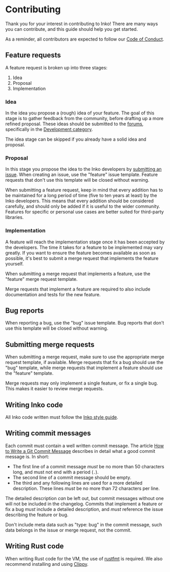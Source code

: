 # Contributing

Thank you for your interest in contributing to Inko! There are many ways you can
contribute, and this guide should help you get started.

As a reminder, all contributors are expected to follow our [Code of
Conduct][coc].

## Feature requests

A feature request is broken up into three stages:

1. Idea
1. Proposal
1. Implementation

### Idea

In the idea you propose a (rough) idea of your feature. The goal of this stage
is to gather feedback from the community, before drafting up a more refined
proposal. These ideas should be submitted to the [forums][forums], specifically
in the [Development category][dev-category].

The idea stage can be skipped if you already have a solid idea and proposal.

### Proposal

In this stage you propose the idea to the Inko developers by [submitting an
issue][new-issue]. When creating an issue, use the "feature" issue template.
Feature requests that don't use this template will be closed without warning.

When submitting a feature request, keep in mind that every addition has to be
maintained for a long period of time (five to ten years at least) by the Inko
developers. This means that every addition should be considered carefully, and
should only be added if it is useful to the wider community. Features for
specific or personal use cases are better suited for third-party libraries.

### Implementation

A feature will reach the implementation stage once it has been accepted by the
developers. The time it takes for a feature to be implemented may vary greatly.
If you want to ensure the feature becomes available as soon as possible, it's
best to submit a merge request that implements the feature yourself.

When submitting a merge request that implements a feature, use the "feature"
merge request template.

Merge requests that implement a feature are required to also include
documentation and tests for the new feature.

## Bug reports

When reporting a bug, use the "bug" issue template. Bug reports that don't use
this template will be closed without warning.

## Submitting merge requests

When submitting a merge request, make sure to use the appropriate merge request
template, if available. Merge requests that fix a bug should use the "bug"
template, while merge requests that implement a feature should use the "feature"
template.

Merge requests may only implement a single feature, or fix a single bug. This
makes it easier to review merge requests.

## Writing Inko code

All Inko code written must follow the [Inko style guide][style-guide].

## Writing commit messages

Each commit must contain a well written commit message. The article
[How to Write a Git Commit Message][good-commit-message] describes in detail
what a good commit message is. In short:

* The first line of a commit message _must_ be no more than 50 characters long,
  and must not end with a period (`.`).
* The second line of a commit message should be empty.
* The third and any following lines are used for a more detailed description.
  These lines _must_ be no more than 72 characters per line.

The detailed description _can_ be left out, but commit messages without one will
not be included in the changelog. Commits that implement a feature or fix a bug
_must_ include a detailed description, and _must_ reference the issue describing
the feature or bug.

Don't include meta data such as "type: bug" in the commit message, such data
belongs in the issue or merge request, not the commit.

## Writing Rust code

When writing Rust code for the VM, the use of [rustfmt][rustfmt] is required.
We also recommend installing and using [Clippy][clippy].

[forums]: https://discourse.inko-lang.org
[dev-category]: https://discourse.inko-lang.org/c/development
[new-issue]: https://gitlab.com/inko-lang/inko/issues/new
[style-guide]: https://inko-lang.org/manual/style-guide/
[good-commit-message]: https://chris.beams.io/posts/git-commit/
[coc]: https://inko-lang.org/code-of-conduct/
[rustfmt]: https://github.com/rust-lang-nursery/rustfmt
[clippy]: https://github.com/rust-lang-nursery/rust-clippy
